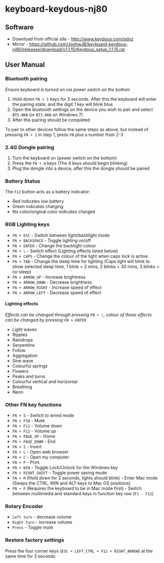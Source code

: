 # keyboard-keydous-nj80

## Software
- Download from official site - http://www.keydous.com/qdxz
- Mirror - https://github.com/JoshwJB/keyboard-keydous-nj80/releases/download/v1.1.15/Keydous_setup_1.1.15.rar

## User Manual
### Bluetooth pairing
*Ensure keyboard is turned on via power switch on the bottom*
1. Hold down `FN + 1` keys for 3 seconds. After this the keyboard will enter the pairing state, and the digit 1 key will blink blue
2. Open the bluetooth settings on the device you wish to pair and select `BT5.0KB` (or `BT3.0KB` on Windows 7)
3.  After this pairing should be completed

To pair to other devices follow the same steps as above, but instead of pressing `FN + 1` in step 1, press `FN` plus a number from 2-3

### 2.4G Dongle pairing
1. Turn the keyboard on (power switch on the bottom)
2. Press the `FN + 4` keys (The 4 keys should begin blinking)
3. Plug the dongle into a device, after this the dongle should be paired

### Battery Status
The `F12` button acts as a battery indicator:
- Red indicates low battery
- Green indicates charging
- No color/original color indicates charged

### RGB Lighting keys
- `FN + ESC` - Switch between light/backlight mode
- `FN + BACKSPACE` - Toggle lighting on/off
- `FN + ENTER` - Change the backlight colour
- `FN + \` - Switch effect (Lighting effects listed below)
- `FN + CAPS` - Change the colour of the light when caps lock is active
- `FN + TAB` - Change the sleep time for lighting (Caps light will blink to show selected sleep time, 1 blink = 2 mins, 2 blinks = 30 mins, 3 blinks = no sleep)
- `FN + ARROW_UP` - Increase brightness
- `FN + ARROW_DOWN` - Decrease brightness
- `FN + ARROW_RIGHT` - Increase speed of effect
- `FN + ARROW_LEFT` - Decrease speed of effect

#### Lighting effects 
*Effects can be changed through pressing `FN + \`, colour of these effects can be changed by pressing `FN + ENTER`*
- Light waves
- Ripples
- Raindrops
- Serpentine
- Follow
- Aggregation
- Sine wave
- Colourful springs
- Flowers
- Peaks and turns
- Colourful vertical and horizontal
- Breathing
- Neon

### Other FN key functions
- `FN + 5` - Switch to wired mode
- `FN + F10` - Mute
- `FN + F11` - Volume down
- `FN + F12` - Volume up
- `FN + PAGE_UP` - Home
- `FN + PAGE_DOWN` - End
- `FN + I` - Insert
- `FN + L` - Open web browser
- `FN + C` - Open my computer
- `FN + P` - Print
- `FN + WIN` - Toggle Lock/Unlock for the Windows key
- `FN + RIGHT_SHIFT` - Toggle power saving mode
- `FN + M` (Hold down for 2 seconds, lights should blink) - Enter Mac mode (Swaps the CTRL, WIN and ALT keys to Mac OS positions)
- `FN + F` (Requires the keyboard to be in Mac mode first) - Switch between multimedia and standard keys in function key row (`F1 - F12`)

### Rotary Encoder
- `Left turn` - decrease volume
- `Right turn` - increase volume
- `Press` - Toggle mute

### Restore factory settings
Press the four corner keys (`ESC + LEFT_CTRL + F12 + RIGHT_ARROW`) at the same time for 3 seconds 
